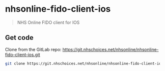# nhsonline-fido-client-ios

> NHS Online FIDO client for IOS

## Get code
Clone from the GitLab repo: https://git.nhschoices.net/nhsonline/nhsonline-fido-client-ios.git

```bash
git clone https://git.nhschoices.net/nhsonline/nhsonline-fido-client-ios.git 
```

